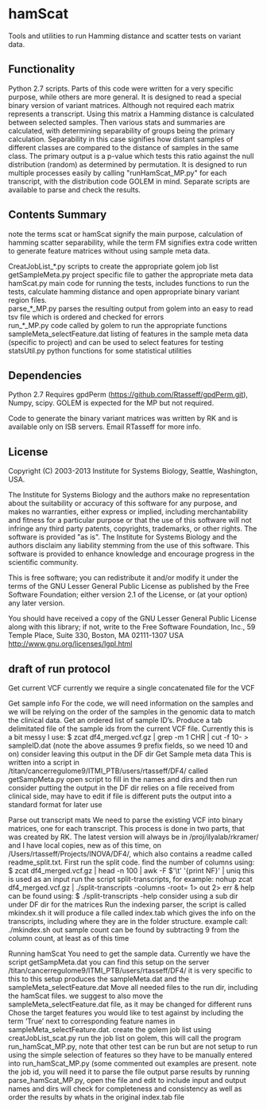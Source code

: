 hamScat
=======

Tools and utilities to run Hamming distance and scatter tests on variant data.


Functionality 
---------------
Python 2.7 scripts.
Parts of this code were written for a very specific purpose, while others are more general.
It is designed to read a special binary version of variant matrices.
Although not required each matrix represents a transcript.
Using this matrix a Hamming distance is calculated between selected samples.
Then various stats and summaries are calculated, 
with determining separability of groups being the primary calculation.
Separability in this case signifies how distant samples of different classes are
compared to the distance of samples in the same class.
The primary output is a p-value which tests this ratio against 
the null distribution (random) as determined by permutation.
It is designed to run multiple processes easily by calling "runHamScat\_MP.py"
for each transcript, with the distribution code GOLEM in mind.
Separate scripts are available to parse and check the results.

Contents Summary
------------------
note the terms scat or hamScat signify the main purpose, calculation of hamming scatter separability, while the term FM signifies extra code written to generate feature matrices without using sample meta data.

CreatJobList\_\*.py	scripts to create the appropriate golem job list    
getSampleMeta.py	project specific file to gather the appropriate meta data   
hamScat.py		main code for running the tests, includes functions to run the tests, calculate hamming distance and open appropriate binary variant region files.    
parse\_\*\_MP.py	parses the resulting output from golem into an easy to read tsv file which is ordered and checked for errors    
run\_\*\_MP.py		code called by golem to run the appropriate functions    
sampleMeta\_selectFeature.dat	listing of features in the sample meta data (specific to project) and can be used to select features for testing   
statsUtil.py		python functions for some statistical utilities   


Dependencies
------------
Python 2.7
Requires gpdPerm (https://github.com/Rtasseff/gpdPerm.git),
Numpy, scipy.
GOLEM is expected for the MP but not required.

Code to generate the binary variant matrices was written by RK and is available only on ISB servers.
Email RTasseff for more info.



License
-------

Copyright (C) 2003-2013 Institute for Systems Biology, Seattle, Washington, USA.
 
The Institute for Systems Biology and the authors make no representation about the suitability or accuracy of this software for any purpose, and makes no warranties, either express or implied, including merchantability and fitness for a particular purpose or that the use of this software will not infringe any third party patents, copyrights, trademarks, or other rights. The software is provided "as is". The Institute for Systems Biology and the authors disclaim any liability stemming from the use of this software. This software is provided to enhance knowledge and encourage progress in the scientific community. 
 
This is free software; you can redistribute it and/or modify it under the terms of the GNU Lesser General Public License as published by the Free Software Foundation; either version 2.1 of the License, or (at your option) any later version.
 
You should have received a copy of the GNU Lesser General Public License along with this library; if not, write to the Free Software Foundation, Inc., 59 Temple Place, Suite 330, Boston, MA 02111-1307 USA
http://www.gnu.org/licenses/lgpl.html


draft of run protocol
------------

Get current VCF
currently we require a single concatenated file for the VCF

Get sample info 
For the code, we will need information on the samples and we will be relying on the order of the samples in the genomic data to match the clinical data.
Get an ordered list of sample ID’s. 
Produce a tab delimitated file of the sample ids from the current VCF file. Currently this is a bit messy I use: $ zcat df4\_merged.vcf.gz | grep -m 1 CHR | cut -f 10- > sampleID.dat
(note the above assumes 9 prefix fields, so we need 10 and on)
consider leaving this output in the DF dir
Get Sample meta data
This is written into a script in /titan/cancerregulome9/ITMI\_PTB/users/rtasseff/DF4/ called getSampMeta.py
open script to fill in the names and dirs and then run 
consider putting the output in the DF dir
relies on a file received from clinical side, may have to edit if file is different
puts the output into a standard format for later use

Parse out transcript mats
We need to parse the existing VCF into binary matrices, one for each transcript.  This process is done in two parts, that was created by RK.  The latest version will always be in /proj/ilyalab/rkramer/ and I have local copies, new as of this time, on /Users/rtasseff/Projects/INOVA/DF4/, which also contains a readme called readme\_split.txt.
First run the split code. find the number of columns using: $ zcat df4\_merged.vcf.gz | head -n 100 | awk -F $'\t' '{print NF}' | uniq
this is used as an input 
run the script split-transcripts, for example: nohup zcat df4\_merged.vcf.gz | ./split-transcripts -columns <column count> -root=<path>  1> out 2> err &
help can be found using: $ ./split-transcripts -help
consider using a sub dir under DF dir for the matrices
Run the indexing parser,
the script is called mkindex.sh 
it will produce a file called index.tab which gives the info on the transcripts, including where they are in the folder structure. 
example call: ./mkindex.sh out <sample count>
sample count can be found by subtracting 9 from the column count, at least as of this time

Running hamScat
You need to get the sample data.  Currently we have the script getSampMeta.dat
you can find this setup on the server /titan/cancerregulome9/ITMI\_PTB/users/rtasseff/DF4/
it is very specific to this to this setup
produces the sampleMeta.dat and the sampleMeta\_selectFeature.dat
Move all needed files to the run dir, including the hamScat files. we suggest to also move the sampleMeta\_selectFeature.dat file, as it may be changed for different runs
Chose the target features you would like to test against by including the term ‘True’ next to corresponding feature names in sampleMeta\_selectFeature.dat.
create the golem job list using creatJobList\_scat.py
run the job list on golem, this will call the program run\_hamScat\_MP.py, note that other test can be run but are not setup to run using the simple selection of features so they have to be manually entered into run\_hamScat\_MP.py (some commented out examples are present.
note the job id, you will need it to parse the file output
parse results by running parse\_hamScat\_MP.py,
open the file and edit to include input and output names and dirs
will check for completeness and consistency as well as order the results by whats in the original index.tab file



